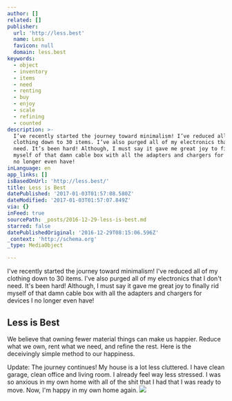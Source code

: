 ```yaml
---
author: []
related: []
publisher:
  url: 'http://less.best'
  name: Less
  favicon: null
  domain: less.best
keywords:
  - object
  - inventory
  - items
  - need
  - renting
  - buy
  - enjoy
  - scale
  - refining
  - counted
description: >-
  I’ve recently started the journey toward minimalism! I’ve reduced all of my
  clothing down to 30 items. I’ve also purged all of my electronics that I don’t
  need. It’s been hard! Although, I must say it gave me great joy to finally rid
  myself of that damn cable box with all the adapters and chargers for devices I
  no longer even have!
inLanguage: en
app_links: []
isBasedOnUrl: 'http://less.best/'
title: Less is Best
datePublished: '2017-01-03T01:57:08.580Z'
dateModified: '2017-01-03T01:57:07.849Z'
via: {}
inFeed: true
sourcePath: _posts/2016-12-29-less-is-best.md
starred: false
datePublishedOriginal: '2016-12-29T08:15:06.596Z'
_context: 'http://schema.org'
_type: MediaObject

---
```

I've recently started the journey toward minimalism! I've reduced all of my clothing down to 30 items. I've also purged all of my electronics that I don't need. It's been hard! Although, I must say it gave me great joy to finally rid myself of that damn cable box with all the adapters and chargers for devices I no longer even have!

<article style=""><h1>Less is Best</h1><p>We believe that owning fewer material things can make us happier. Reduce what we own, rent what we need, and refine the rest. Here is the deceivingly simple method to our happiness.</p></article>

Update: The journey continues! My house is a lot less cluttered. I have clean garage, clean office and living room. I already feel way less stressed. I was so anxious in my own home with all of the shit that I had that I was ready to move. Now, I'm happy in my own home again.
![](https://s3-us-west-2.amazonaws.com/the-grid-img/p/7e68343d34674ebc0b8319bc919a86df49fd40cf.png)